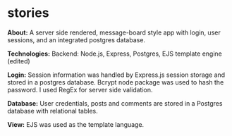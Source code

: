 # stories

**About:**
A server side rendered, message-board style app with login, user sessions, and an
integrated postgres database.

**Technologies:**
Backend: Node.js, Express, Postgres, EJS template engine (edited) 

**Login:** Session information was handled by Express.js session storage and stored in a postgres database. Bcrypt node package was 
used to hash the password. I used RegEx for server side validation.

**Database:** User credentials, posts and comments are stored in a Postgres database with relational tables.
	
**View:** EJS was used as the template language.
